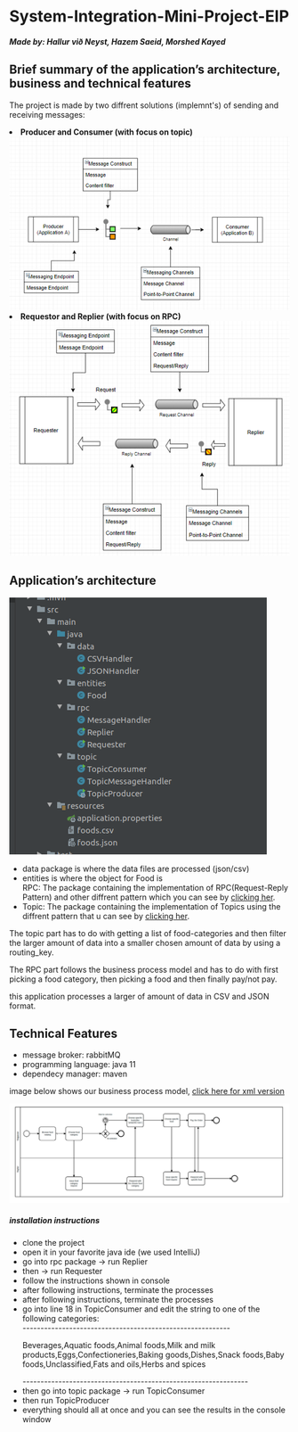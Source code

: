 # System-Integration-Mini-Project-EIP

<h5>Made by: Hallur við Neyst, Hazem Saeid, Morshed Kayed</h5>

<h2>Brief summary of the application’s architecture, business and technical features</h2>

<p>
The project is made by two diffrent solutions (implemnt's) of sending and receiving messages:
  <li><strong>Producer and Consumer (with focus on topic)</strong></li>
  <img src="https://github.com/Mokayed/System-Integration-Mini-Project-EIP/blob/master/TOPIC.PNG"/>
  <li><strong>Requestor and Replier (with focus on RPC)</strong></li>
  <img src="https://github.com/Mokayed/System-Integration-Mini-Project-EIP/blob/master/rpc.PNG"/>
    
  <h2>Application’s architecture</h2>
  <img src="https://github.com/Mokayed/System-Integration-Mini-Project-EIP/blob/master/image.png"/>
  
  <ul>
  <li>
  data package is where the data files are processed (json/csv)
  </li>
  <li>
  entities is where the object for Food is
  </li>
  RPC: The package containing the implementation of RPC(Request-Reply Pattern) and other diffrent pattern which you can see by <a href="https://github.com/Mokayed/System-Integration-Mini-Project-EIP/blob/master/rpc.PNG">clicking her</a>. 
  
  <li>
  Topic: The package containing the implementation of Topics using the diffrent pattern that u can see by <a href="https://github.com/Mokayed/System-Integration-Mini-Project-EIP/blob/master/TOPIC.PNG">clicking her</a>.
  </li>
</ul>
  
  The topic part has to do with getting a list of food-categories and then filter the larger
  amount of data into a smaller chosen amount of data by using a routing_key.
  
  The RPC part follows the business process model and has to do with first picking a food category,
  then picking a food and then finally pay/not pay.
  
  this application processes a larger of amount of data in CSV and JSON format.
  
  <h2>Technical Features</h2>
  
  <ul>
  <li>message broker: rabbitMQ</li>
  <li>programming language: java 11</li>
  <li>dependecy manager: maven</li>
</ul>


  
image below shows our business process model, <a href="https://github.com/Mokayed/System-Integration-Mini-Project-EIP/blob/master/diagram.bpmn">click here for xml version</a>
</p>
<img src="https://github.com/Mokayed/System-Integration-Mini-Project-EIP/blob/master/bmpn.png"/>


<h5>installation instructions</h5>
<ul>
  <li>clone the project</li>
  <li>open it in your favorite java ide (we used IntelliJ)</li>
  <li>go into rpc package -> run Replier </li> 
  <li>then -> run Requester</li>
  <li>follow the instructions shown in console</li>
  <li>after following instructions, terminate the processes</li>
  <li>after following instructions, terminate the processes</li>
  <li>go into line 18 in TopicConsumer and edit the string to one of the following categories:</li>
  ----------------------------------------------------------
  <p>Beverages,Aquatic foods,Animal foods,Milk and milk products,Eggs,Confectioneries,Baking goods,Dishes,Snack foods,Baby foods,Unclassified,Fats and oils,Herbs and spices</p>
  ---------------------------------------------------------------
  <li>then go into topic package -> run TopicConsumer </li>
  <li>then run TopicProducer</li>
  <li>everything should all at once and you can see the results in the console window</li>
</ul>


